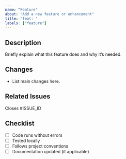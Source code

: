 ```yaml
---
name: "Feature"
about: "Add a new feature or enhancement"
title: "feat: "
labels: ["feature"]
---
```


## Description
Briefly explain what this feature does and why it’s needed.

## Changes
- List main changes here.

## Related Issues
Closes #ISSUE_ID

## Checklist
- [ ] Code runs without errors
- [ ] Tested locally
- [ ] Follows project conventions
- [ ] Documentation updated (if applicable)
